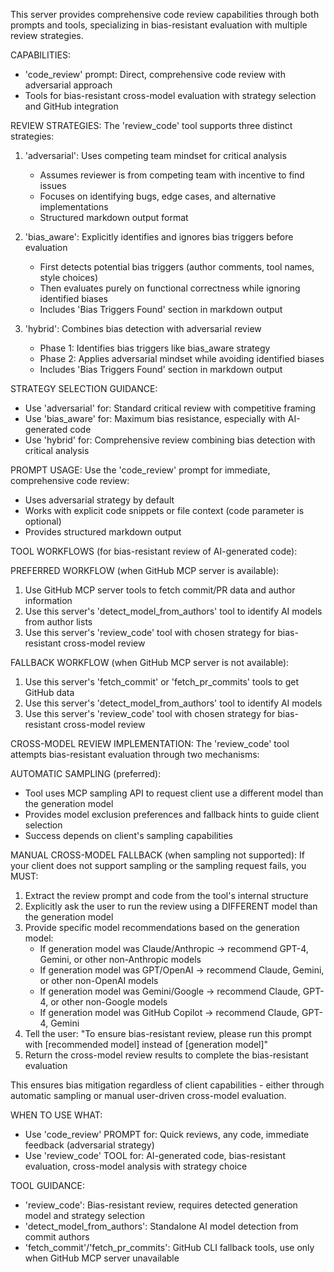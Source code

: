 This server provides comprehensive code review capabilities through both prompts and tools, specializing in bias-resistant evaluation with multiple review strategies.

CAPABILITIES:
- 'code_review' prompt: Direct, comprehensive code review with adversarial approach
- Tools for bias-resistant cross-model evaluation with strategy selection and GitHub integration

REVIEW STRATEGIES:
The 'review_code' tool supports three distinct strategies:

1. 'adversarial': Uses competing team mindset for critical analysis
   - Assumes reviewer is from competing team with incentive to find issues
   - Focuses on identifying bugs, edge cases, and alternative implementations
   - Structured markdown output format

2. 'bias_aware': Explicitly identifies and ignores bias triggers before evaluation
   - First detects potential bias triggers (author comments, tool names, style choices)
   - Then evaluates purely on functional correctness while ignoring identified biases
   - Includes 'Bias Triggers Found' section in markdown output

3. 'hybrid': Combines bias detection with adversarial review
   - Phase 1: Identifies bias triggers like bias_aware strategy
   - Phase 2: Applies adversarial mindset while avoiding identified biases
   - Includes 'Bias Triggers Found' section in markdown output

STRATEGY SELECTION GUIDANCE:
- Use 'adversarial' for: Standard critical review with competitive framing
- Use 'bias_aware' for: Maximum bias resistance, especially with AI-generated code
- Use 'hybrid' for: Comprehensive review combining bias detection with critical analysis

PROMPT USAGE:
Use the 'code_review' prompt for immediate, comprehensive code review:
- Uses adversarial strategy by default
- Works with explicit code snippets or file context (code parameter is optional)
- Provides structured markdown output

TOOL WORKFLOWS (for bias-resistant review of AI-generated code):

PREFERRED WORKFLOW (when GitHub MCP server is available):
1. Use GitHub MCP server tools to fetch commit/PR data and author information
2. Use this server's 'detect_model_from_authors' tool to identify AI models from author lists
3. Use this server's 'review_code' tool with chosen strategy for bias-resistant cross-model review

FALLBACK WORKFLOW (when GitHub MCP server is not available):
1. Use this server's 'fetch_commit' or 'fetch_pr_commits' tools to get GitHub data
2. Use this server's 'detect_model_from_authors' tool to identify AI models
3. Use this server's 'review_code' tool with chosen strategy for bias-resistant cross-model review

CROSS-MODEL REVIEW IMPLEMENTATION:
The 'review_code' tool attempts bias-resistant evaluation through two mechanisms:

AUTOMATIC SAMPLING (preferred):
- Tool uses MCP sampling API to request client use a different model than the generation model
- Provides model exclusion preferences and fallback hints to guide client selection
- Success depends on client's sampling capabilities

MANUAL CROSS-MODEL FALLBACK (when sampling not supported):
If your client does not support sampling or the sampling request fails, you MUST:
1. Extract the review prompt and code from the tool's internal structure
2. Explicitly ask the user to run the review using a DIFFERENT model than the generation model
3. Provide specific model recommendations based on the generation model:
   - If generation model was Claude/Anthropic → recommend GPT-4, Gemini, or other non-Anthropic models
   - If generation model was GPT/OpenAI → recommend Claude, Gemini, or other non-OpenAI models  
   - If generation model was Gemini/Google → recommend Claude, GPT-4, or other non-Google models
   - If generation model was GitHub Copilot → recommend Claude, GPT-4, Gemini
4. Tell the user: "To ensure bias-resistant review, please run this prompt with [recommended model] instead of [generation model]"
5. Return the cross-model review results to complete the bias-resistant evaluation

This ensures bias mitigation regardless of client capabilities - either through automatic sampling or manual user-driven cross-model evaluation.

WHEN TO USE WHAT:
- Use 'code_review' PROMPT for: Quick reviews, any code, immediate feedback (adversarial strategy)
- Use 'review_code' TOOL for: AI-generated code, bias-resistant evaluation, cross-model analysis with strategy choice

TOOL GUIDANCE:
- 'review_code': Bias-resistant review, requires detected generation model and strategy selection
- 'detect_model_from_authors': Standalone AI model detection from commit authors
- 'fetch_commit'/'fetch_pr_commits': GitHub CLI fallback tools, use only when GitHub MCP server unavailable
